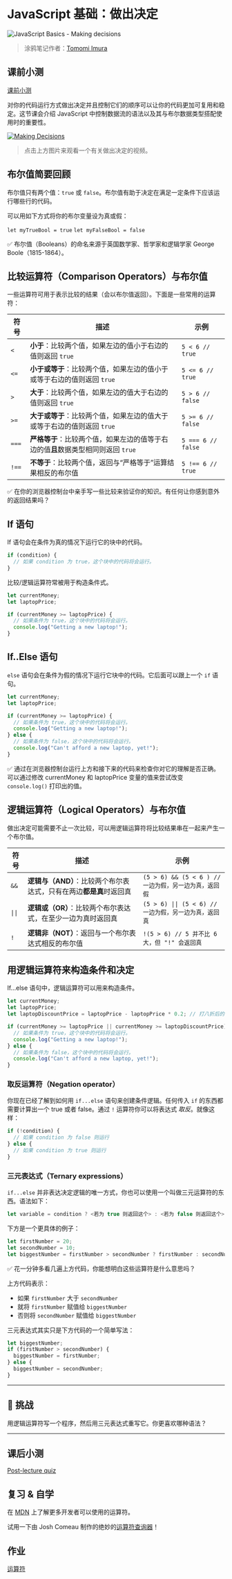 # JavaScript 基础：做出决定

![JavaScript Basics - Making decisions](/sketchnotes/webdev101-js-decisions.png)

> 涂鸦笔记作者：[Tomomi Imura](https://twitter.com/girlie_mac)

## 课前小测

[课前小测](https://nice-beach-0fe9e9d0f.azurestaticapps.net/quiz/11?loc=zh_cn)

对你的代码运行方式做出决定并且控制它们的顺序可以让你的代码更加可复用和稳定。这节课会介绍 JavaScript 中控制数据流的语法以及其与布尔数据类型搭配使用时的重要性。

[![Making Decisions](https://img.youtube.com/vi/SxTp8j-fMMY/0.jpg)](https://youtube.com/watch?v=SxTp8j-fMMY "做出决定")

> 点击上方图片来观看一个有关做出决定的视频。

## 布尔值简要回顾

布尔值只有两个值：`true` 或 `false`。布尔值有助于决定在满足一定条件下应该运行哪些行的代码。

可以用如下方式将你的布尔变量设为真或假：

`let myTrueBool = true`
`let myFalseBool = false`

✅ 布尔值（Booleans）的命名来源于英国数学家、哲学家和逻辑学家 George Boole（1815-1864）。

## 比较运算符（Comparison Operators）与布尔值

一些运算符可用于表示比较的结果（会以布尔值返回）。下面是一些常用的运算符：

| 符号  | 描述                                                                              | 示例               |
| ----- | --------------------------------------------------------------------------------- | ------------------ |
| `<`   | **小于**：比较两个值，如果左边的值小于右边的值则返回 `true`                       | `5 < 6 // true`    |
| `<=`  | **小于或等于**：比较两个值，如果左边的值小于或等于右边的值则返回 `true`           | `5 <= 6 // true`   |
| `>`   | **大于**：比较两个值，如果左边的值大于右边的值则返回 `true`                       | `5 > 6 // false`   |
| `>=`  | **大于或等于**：比较两个值，如果左边的值大于或等于右边的值则返回 `true`           | `5 >= 6 // false`  |
| `===` | **严格等于**：比较两个值，如果左边的值等于右边的值**且**数据类型相同则返回 `true` | `5 === 6 // false` |
| `!==` | **不等于**：比较两个值，返回与“严格等于”运算结果相反的布尔值                      | `5 !== 6 // true`  |

✅ 在你的浏览器控制台中亲手写一些比较来验证你的知识。有任何让你感到意外的返回结果吗？

## If 语句

If 语句会在条件为真的情况下运行它的块中的代码。

```javascript
if (condition) {
  // 如果 condition 为 true，这个块中的代码将会运行。
}
```

比较/逻辑运算符常被用于构造条件式。

```javascript
let currentMoney;
let laptopPrice;

if (currentMoney >= laptopPrice) {
  // 如果条件为 true，这个块中的代码将会运行。
  console.log("Getting a new laptop!");
}
```

## If..Else 语句

`else` 语句会在条件为假的情况下运行它块中的代码。它后面可以跟上一个 `if` 语句。

```javascript
let currentMoney;
let laptopPrice;

if (currentMoney >= laptopPrice) {
  // 如果条件为 true，这个块中的代码将会运行。
  console.log("Getting a new laptop!");
} else {
  // 如果条件为 false，这个块中的代码将会运行。
  console.log("Can't afford a new laptop, yet!");
}
```

✅ 通过在浏览器控制台运行上方和接下来的代码来检查你对它的理解是否正确。可以通过修改 currentMoney 和 laptopPrice 变量的值来尝试改变 `console.log()` 打印出的值。

## 逻辑运算符（Logical Operators）与布尔值

做出决定可能需要不止一次比较，可以用逻辑运算符将比较结果串在一起来产生一个布尔值。

| 符号   | 描述                                                                | 示例                                                   |
| ------ | ------------------------------------------------------------------- | ------------------------------------------------------ |
| `&&`   | **逻辑与（AND）**：比较两个布尔表达式，只有在两边**都是真**时返回真 | `(5 > 6) && (5 < 6 ) // 一边为假，另一边为真，返回假`  |
| `\|\|` | **逻辑或（OR）**：比较两个布尔表达式，在至少一边为真时返回真        | `(5 > 6) \|\| (5 < 6) // 一边为假，另一边为真，返回真` |
| `!`    | **逻辑非（NOT）**：返回与一个布尔表达式相反的布尔值                 | `!(5 > 6) // 5 并不比 6 大，但 "!" 会返回真`           |

## 用逻辑运算符来构造条件和决定

If...else 语句中，逻辑运算符可以用来构造条件。

```javascript
let currentMoney;
let laptopPrice;
let laptopDiscountPrice = laptopPrice - laptopPrice * 0.2; // 打八折后的笔记本电脑价格

if (currentMoney >= laptopPrice || currentMoney >= laptopDiscountPrice) {
  // 如果条件为 true，这个块中的代码将会运行。
  console.log("Getting a new laptop!");
} else {
  // 如果条件为 false，这个块中的代码将会运行。
  console.log("Can't afford a new laptop, yet!");
}
```

### 取反运算符（Negation operator）

你现在已经了解到如何用 `if...else` 语句来创建条件逻辑。任何传入 `if` 的东西都需要计算出一个 true 或者 false。通过 `!` 运算符你可以将表达式 _取反_。就像这样：

```javascript
if (!condition) {
  // 如果 condition 为 false 则运行
} else {
  // 如果 condition 为 true 则运行
}
```

### 三元表达式（Ternary expressions）

`if...else` 并非表达决定逻辑的唯一方式，你也可以使用一个叫做三元运算符的东西。语法如下：

```javascript
let variable = condition ? <若为 true 则返回这个> : <若为 false 则返回这个>
```

下方是一个更具体的例子：

```javascript
let firstNumber = 20;
let secondNumber = 10;
let biggestNumber = firstNumber > secondNumber ? firstNumber : secondNumber;
```

✅ 花一分钟多看几遍上方代码，你能想明白这些运算符是什么意思吗？

上方代码表示：

- 如果 `firstNumber` 大于 `secondNumber`
- 就将 `firstNumber` 赋值给 `biggestNumber`
- 否则将 `secondNumber` 赋值给 `biggestNumber`

三元表达式其实只是下方代码的一个简单写法：

```javascript
let biggestNumber;
if (firstNumber > secondNumber) {
  biggestNumber = firstNumber;
} else {
  biggestNumber = secondNumber;
}
```

---

## 🚀 挑战

用逻辑运算符写一个程序，然后用三元表达式重写它。你更喜欢哪种语法？

---

## 课后小测

[Post-lecture quiz](https://nice-beach-0fe9e9d0f.azurestaticapps.net/quiz/12?loc=zh_cn)

## 复习 & 自学

在 [MDN](https://developer.mozilla.org/zh-CN/docs/Web/JavaScript/Reference/Operators) 上了解更多开发者可以使用的运算符。

试用一下由 Josh Comeau 制作的绝妙的[运算符查询器](https://joshwcomeau.com/operator-lookup/)！

## 作业

[运算符](assignment.zh-cn.md)

